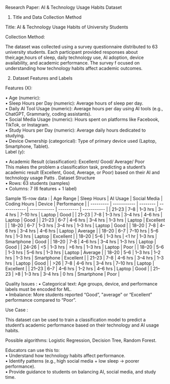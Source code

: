 Research Paper: AI & Technology Usage Habits Dataset  
1. Title and Data Collection Method  

Title: AI & Technology Usage Habits of University Students  

Collection Method:  

The dataset was collected using a survey questionnaire distributed to 63 university students. 
Each participant provided responses about their,age,hours of sleep, daily technology use, AI 
adoption, device availability, and academic performance. The survey f ocused on understanding 
how technology habits affect academic outcomes. 

2. Dataset Features and Labels  

Features (X):  

• Age (numeric):  
• Sleep Hours per Day (numeric): Average hours of sleep per day.  
• Daily AI Tool Usage (numeric): Average hours per day using AI tools (e.g., ChatGPT, 
Grammarly, coding assistants).  
• Social Media Usage (numeric): Hours spent on platforms like Facebook, TikTok, or 
Instagram.  
• Study Hours per Day (numeric): Average daily hours dedicated to studying.  
• Device Ownership (categorical): Type of primary device used (Laptop, Smartphone, 
Tablet).  
Label (y):  

• Academic Result (classification): Excellent/ Good/ Average/ Poor  
This makes the problem a classification task, predicting a student’s academic result (Excellent, 
Good, Average, or Poor) based on their AI and technology usage Patts . 
Dataset Structure  
• Rows: 63 students (samples)  
• Columns: 7 (6 features + 1 label)  
 
 
 Sample 15-row data :
| Age Range | Sleep Hours | AI Usage | Social Media | Coding Hours | Device     | Performance |
| --------- | ----------- | -------- | ------------ | ------------ | ---------- | ----------- |
| 21–23     | 7–8         | 1–3 hrs  | 3–4 hrs      | 7–10 hrs     | Laptop     | Good        |
| 21–23     | 7–8         | 1–3 hrs  | 3–4 hrs      | 4–6 hrs      | Laptop     | Good        |
| 21–23     | 6–7         | 4–6 hrs  | 3–4 hrs      | 1–3 hrs      | Laptop     | Excellent   |
| 18–20     | 6–7         | 1–3 hrs  | 3–4 hrs      | 1–3 hrs      | Laptop     | Good        |
| 18–20     | 7–8         | 4–6 hrs  | 3–4 hrs      | 4–6 hrs      | Laptop     | Average     |
| 18–20     | 6–7         | 7–10 hrs | 5–6 hrs      | 1–3 hrs      | Laptop     | Excellent   |
| 18–20     | 5–6         | 1–3 hrs  | <1 hr        | 1–3 hrs      | Smartphone | Good        |
| 18–20     | 7–8         | 4–6 hrs  | 3–4 hrs      | 1–3 hrs      | Laptop     | Good        |
| 24–26     | <5          | 1–3 hrs  | >6 hrs       | 1–3 hrs      | Laptop     | Poor        |
| 18–20     | 5–6         | 1–3 hrs  | 5–6 hrs      | 1–3 hrs      | Laptop     | Average     |
| 18–20     | 5–6         | 1–3 hrs  | 1–2 hrs      | 1–3 hrs      | Smartphone | Excellent   |
| 21–23     | 7–8         | 4–6 hrs  | 3–4 hrs      | 1–3 hrs      | Laptop     | Good        |
| >26       | 7–8         | 4–6 hrs  | 3–4 hrs      | 7–10 hrs     | Laptop     | Excellent   |
| 21–23     | 6–7         | 4–6 hrs  | 1–2 hrs      | 4–6 hrs      | Laptop     | Good        |
| 21–23     | >8          | 1–3 hrs  | 3–4 hrs      | 0 hrs        | Smartphone | Poor        |


 
Quality Issues : 
• Categorical text: Age groups, device, and performance labels must be encoded for ML.  
• Imbalance: More students reported “Good”, "average" or “Excellent” performance 
compared to “Poor”.  

Use Case :

This dataset can be used to train a classification model to predict a student’s academic performance based on their technology and AI usage habits.  

Possible algorithms:  Logistic Regression, Decision Tree, Random Forest.  

Educators can use this to:  
• Understand how technology habits affect performance.  
• Identify patterns (e.g., high social media + low sleep → poorer performance).  
• Provide guidance to students on balancing AI, social media, and study time. 
 
 

